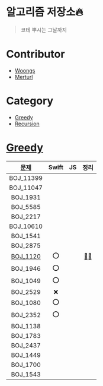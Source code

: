 # 알고리즘 저장소🔥

> 코테 뿌시는 그날까지 

# Contributor

- [Woongs](https://github.com/chelwoong)
- [Merturl](https://github.com/merturl)

# Category

- [Greedy](#greedy)
- [Recursion](./Recursion)


# [Greedy](./Greedy)


|[문제](https://www.acmicpc.net/problem/tag/그리디%20알고리즘)      | Swift|JS|정리|
|:---:    |:---:|:---:|:---:|
|BOJ_11399  |  |  |  |
|BOJ_11047  |  |  |  |
|BOJ_1931   |  |  |  |
|BOJ_5585   |  |  |  |
|BOJ_2217   |  |  |  |
|BOJ_10610  |  |  |  |
|BOJ_1541   |  |  |  |
|BOJ_2875   |  |  |  |
|[BOJ_1120](https://www.acmicpc.net/problem/1120)   | ⭕️ |  | [🧑‍💻](https://woongsios.tistory.com/123) |
|BOJ_1946   | ⭕️ |  |  |
|BOJ_1049   | ⭕️ |  |  |
|BOJ_2529   | ❌ |  |  |
|BOJ_1080   | ⭕️ |  |  |
|BOJ_2352   | ⭕️ |  |  |
|BOJ_1138   |  |  |  |
|BOJ_1783   |  |  |  |
|BOJ_2437   |  |  |  |
|BOJ_1449   |  |  |  |
|BOJ_1700   |  |  |  |
|BOJ_1543   |  |  |  |
